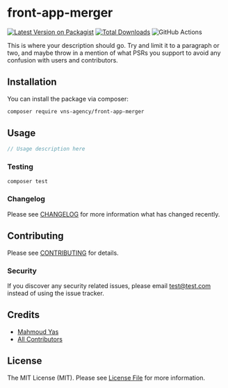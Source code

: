# front-app-merger

[![Latest Version on Packagist](https://img.shields.io/packagist/v/vns-agency/front-app-merger.svg?style=flat-square)](https://packagist.org/packages/vns-agency/front-app-merger)
[![Total Downloads](https://img.shields.io/packagist/dt/vns-agency/front-app-merger.svg?style=flat-square)](https://packagist.org/packages/vns-agency/front-app-merger)
![GitHub Actions](https://github.com/vns-agency/front-app-merger/actions/workflows/main.yml/badge.svg)

This is where your description should go. Try and limit it to a paragraph or two, and maybe throw in a mention of what PSRs you support to avoid any confusion with users and contributors.

## Installation

You can install the package via composer:

```bash
composer require vns-agency/front-app-merger
```

## Usage

```php
// Usage description here
```

### Testing

```bash
composer test
```

### Changelog

Please see [CHANGELOG](CHANGELOG.md) for more information what has changed recently.

## Contributing

Please see [CONTRIBUTING](CONTRIBUTING.md) for details.

### Security

If you discover any security related issues, please email test@test.com instead of using the issue tracker.

## Credits

-   [Mahmoud Yas](https://github.com/binyaas)
-   [All Contributors](../../contributors)

## License

The MIT License (MIT). Please see [License File](LICENSE.md) for more information.
